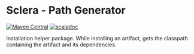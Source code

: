 # Sclera - Path Generator

[![Maven Central](https://maven-badges.herokuapp.com/maven-central/com.scleradb/sclera-install-pathgen_2.13/badge.svg)](https://maven-badges.herokuapp.com/maven-central/com.scleradb/sclera-install-pathgen_2.13)
[![scaladoc](https://javadoc.io/badge2/com.scleradb/sclera-install-pathgen_2.13/scaladoc.svg)](https://javadoc.io/doc/com.scleradb/sclera-install-pathgen_2.13)

Installation helper package. While installing an artifact, gets the classpath containing the artifact and its dependencies.
